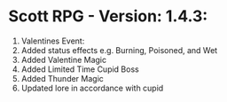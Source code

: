 # Scott RPG - Version: 1.4.3: 

1. Valentines Event:
2. Added status effects e.g. Burning, Poisoned, and Wet
3. Added Valentine Magic
4. Added Limited Time Cupid Boss
5. Added Thunder Magic
6. Updated lore in accordance with cupid
